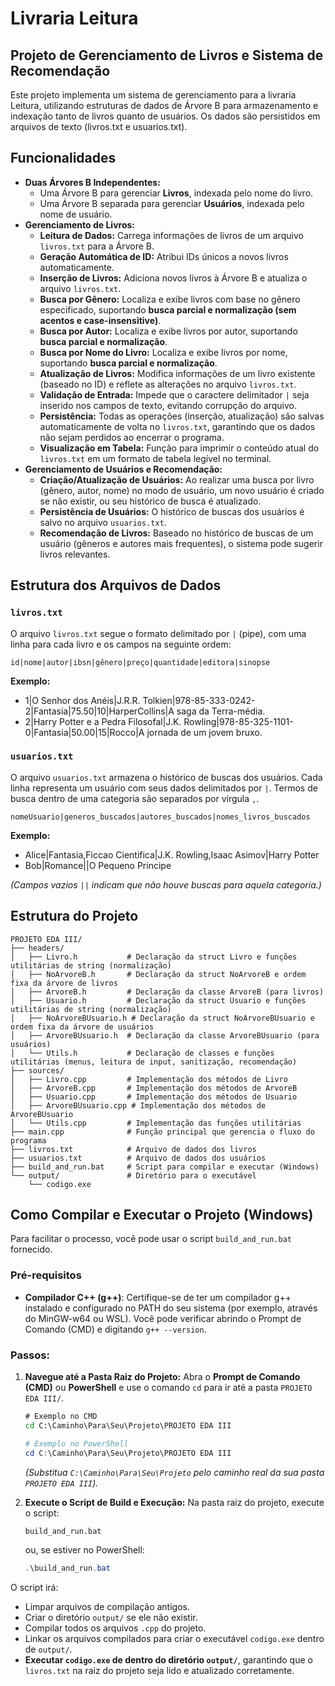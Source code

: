 # Livraria Leitura
## Projeto de Gerenciamento de Livros e Sistema de Recomendação

Este projeto implementa um sistema de gerenciamento para a livraria Leitura, utilizando estruturas de dados de Árvore B para armazenamento e indexação tanto de livros quanto de usuários. Os dados são persistidos em arquivos de texto (livros.txt e usuarios.txt).

## Funcionalidades

* **Duas Árvores B Independentes:**
    * Uma Árvore B para gerenciar **Livros**, indexada pelo nome do livro.
    * Uma Árvore B separada para gerenciar **Usuários**, indexada pelo nome de usuário.
* **Gerenciamento de Livros:**
    * **Leitura de Dados:** Carrega informações de livros de um arquivo `livros.txt` para a Árvore B.
    * **Geração Automática de ID:** Atribui IDs únicos a novos livros automaticamente.
    * **Inserção de Livros:** Adiciona novos livros à Árvore B e atualiza o arquivo `livros.txt`.
    * **Busca por Gênero:** Localiza e exibe livros com base no gênero especificado, suportando **busca parcial e normalização (sem acentos e case-insensitive)**.
    * **Busca por Autor:** Localiza e exibe livros por autor, suportando **busca parcial e normalização**.
    * **Busca por Nome do Livro:** Localiza e exibe livros por nome, suportando **busca parcial e normalização**.
    * **Atualização de Livros:** Modifica informações de um livro existente (baseado no ID) e reflete as alterações no arquivo `livros.txt`.
    * **Validação de Entrada:** Impede que o caractere delimitador `|` seja inserido nos campos de texto, evitando corrupção do arquivo.
    * **Persistência:** Todas as operações (inserção, atualização) são salvas automaticamente de volta no `livros.txt`, garantindo que os dados não sejam perdidos ao encerrar o programa.
    * **Visualização em Tabela:** Função para imprimir o conteúdo atual do `livros.txt` em um formato de tabela legível no terminal.
* **Gerenciamento de Usuários e Recomendação:**
    * **Criação/Atualização de Usuários:** Ao realizar uma busca por livro (gênero, autor, nome) no modo de usuário, um novo usuário é criado se não existir, ou seu histórico de busca é atualizado.
    * **Persistência de Usuários:** O histórico de buscas dos usuários é salvo no arquivo `usuarios.txt`.
    * **Recomendação de Livros:** Baseado no histórico de buscas de um usuário (gêneros e autores mais frequentes), o sistema pode sugerir livros relevantes.

## Estrutura dos Arquivos de Dados

### `livros.txt`

O arquivo `livros.txt` segue o formato delimitado por `|` (pipe), com uma linha para cada livro e os campos na seguinte ordem:

`id|nome|autor|ibsn|gênero|preço|quantidade|editora|sinopse`

**Exemplo:**
- 1|O Senhor dos Anéis|J.R.R. Tolkien|978-85-333-0242-2|Fantasia|75.50|10|HarperCollins|A saga da Terra-média.
- 2|Harry Potter e a Pedra Filosofal|J.K. Rowling|978-85-325-1101-0|Fantasia|50.00|15|Rocco|A jornada de um jovem bruxo.

### `usuarios.txt`

O arquivo `usuarios.txt` armazena o histórico de buscas dos usuários. Cada linha representa um usuário com seus dados delimitados por `|`. Termos de busca dentro de uma categoria são separados por vírgula `,`.

`nomeUsuario|generos_buscados|autores_buscados|nomes_livros_buscados`

**Exemplo:**
- Alice|Fantasia,Ficcao Cientifica|J.K. Rowling,Isaac Asimov|Harry Potter
- Bob|Romance||O Pequeno Principe

*(Campos vazios `||` indicam que não houve buscas para aquela categoria.)*

## Estrutura do Projeto
```
PROJETO EDA III/
├── headers/
│   ├── Livro.h           # Declaração da struct Livro e funções utilitárias de string (normalização)
│   ├── NoArvoreB.h       # Declaração da struct NoArvoreB e ordem fixa da árvore de livros
│   ├── ArvoreB.h         # Declaração da classe ArvoreB (para livros)
│   ├── Usuario.h         # Declaração da struct Usuario e funções utilitárias de string (normalização)
│   ├── NoArvoreBUsuario.h # Declaração da struct NoArvoreBUsuario e ordem fixa da árvore de usuários
│   ├── ArvoreBUsuario.h  # Declaração da classe ArvoreBUsuario (para usuários)
│   └── Utils.h           # Declaração de classes e funções utilitárias (menus, leitura de input, sanitização, recomendação)
├── sources/
│   ├── Livro.cpp         # Implementação dos métodos de Livro
│   ├── ArvoreB.cpp       # Implementação dos métodos de ArvoreB
│   ├── Usuario.cpp       # Implementação dos métodos de Usuario
│   ├── ArvoreBUsuario.cpp # Implementação dos métodos de ArvoreBUsuario
│   └── Utils.cpp         # Implementação das funções utilitárias
├── main.cpp              # Função principal que gerencia o fluxo do programa
├── livros.txt            # Arquivo de dados dos livros
├── usuarios.txt          # Arquivo de dados dos usuários
├── build_and_run.bat     # Script para compilar e executar (Windows)
└── output/               # Diretório para o executável
    └── codigo.exe
```

## Como Compilar e Executar o Projeto (Windows)

Para facilitar o processo, você pode usar o script `build_and_run.bat` fornecido.

### Pré-requisitos

* **Compilador C++ (g++)**: Certifique-se de ter um compilador g++ instalado e configurado no PATH do seu sistema (por exemplo, através do MinGW-w64 ou WSL). Você pode verificar abrindo o Prompt de Comando (CMD) e digitando `g++ --version`.

### Passos:

1.  **Navegue até a Pasta Raiz do Projeto:**
    Abra o **Prompt de Comando (CMD)** ou **PowerShell** e use o comando `cd` para ir até a pasta `PROJETO EDA III/`.

    ```cmd
    # Exemplo no CMD
    cd C:\Caminho\Para\Seu\Projeto\PROJETO EDA III
    ```
    ```powershell
    # Exemplo no PowerShell
    cd C:\Caminho\Para\Seu\Projeto\PROJETO EDA III
    ```
    *(Substitua `C:\Caminho\Para\Seu\Projeto` pelo caminho real da sua pasta `PROJETO EDA III`).*

2.  **Execute o Script de Build e Execução:**
    Na pasta raiz do projeto, execute o script:

    ```cmd
    build_and_run.bat
    ```
    ou, se estiver no PowerShell:
    ```powershell
    .\build_and_run.bat
    ```

O script irá:
* Limpar arquivos de compilação antigos.
* Criar o diretório `output/` se ele não existir.
* Compilar todos os arquivos `.cpp` do projeto.
* Linkar os arquivos compilados para criar o executável `codigo.exe` dentro de `output/`.
* **Executar `codigo.exe` de dentro do diretório `output/`**, garantindo que o `livros.txt` na raiz do projeto seja lido e atualizado corretamente.